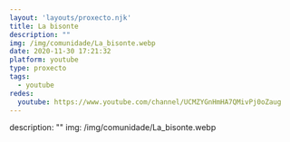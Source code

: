 ```yaml
---
layout: 'layouts/proxecto.njk'
title: La bisonte
description: ""
img: /img/comunidade/La_bisonte.webp
date: 2020-11-30 17:21:32
platform: youtube
type: proxecto
tags:
  - youtube
redes:
  youtube: https://www.youtube.com/channel/UCMZYGnHmHA7QMivPj0oZaug
---
```

description: ""
img: /img/comunidade/La_bisonte.webp
